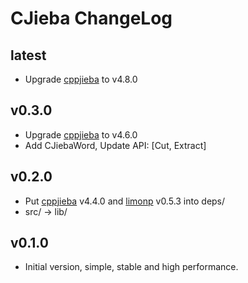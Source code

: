 # CJieba ChangeLog

## latest

+ Upgrade [cppjieba] to v4.8.0

## v0.3.0

+ Upgrade [cppjieba] to v4.6.0
+ Add CJiebaWord, Update API: [Cut, Extract]

## v0.2.0

+ Put [cppjieba] v4.4.0 and [limonp] v0.5.3 into deps/
+ src/ -> lib/

## v0.1.0

+ Initial version, simple, stable and high performance.

[cppjieba]:https://github.com/yanyiwu/cppjieba
[limonp]:https://github.com/yanyiwu/limonp
